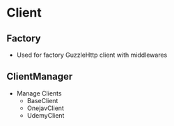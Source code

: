 # Client

## Factory
- Used for factory GuzzleHttp client with middlewares
## ClientManager
- Manage Clients
  - BaseClient
  - OnejavClient
  - UdemyClient
